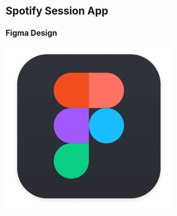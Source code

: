 # Spotify Session App

## Figma Design

[![Figma Design](/media/images/figma-logo.png)](https://www.figma.com/design/Vnn1y0fCs0i6Gv67nVtnGQ/Spotify-Session-App?node-id=0-1&t=x7rMBCipKQkkgSHH-1)
